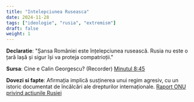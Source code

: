```yaml
---
title: "Intelepciunea Ruseasca"
date: 2024-11-28
tags: ["ideologie", "rusia", "extremism"]
draft: false
weight: 1
---
```


**Declaratie**: 
"<span class="emphasis">Șansa României este înțelepciunea rusească.</span> Rusia nu este o țară lașă și sigur își va proteja compatrioții."

**Sursa**: Cine e Calin Georgescu? (Recorder) [Minutul 8:45](https://www.youtube.com/watch?t=524&v=RcBjGlbg3xk
)

**Dovezi si fapte**: Afirmația implică susținerea unui regim agresiv, cu un istoric documentat de încălcări ale drepturilor internaționale.
[Raport ONU privind actiunile Rusiei](https://news.un.org/en/story/2024/07/1151741)
<!--more-->


